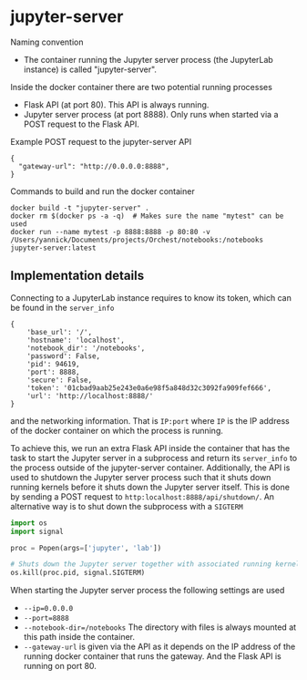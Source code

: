 # jupyter-server
Naming convention
* The container running the Jupyter server process (the JupyterLab instance) is called "jupyter-server".

Inside the docker container there are two potential running processes
* Flask API (at port 80). This API is always running.
* Jupyter server process (at port 8888). Only runs when started via a POST request to the Flask API.

Example POST request to the jupyter-server API
```
{
  "gateway-url": "http://0.0.0.0:8888",
}
```

Commands to build and run the docker container
```
docker build -t "jupyter-server" .
docker rm $(docker ps -a -q)  # Makes sure the name "mytest" can be used
docker run --name mytest -p 8888:8888 -p 80:80 -v /Users/yannick/Documents/projects/Orchest/notebooks:/notebooks jupyter-server:latest
```


## Implementation details
Connecting to a JupyterLab instance requires to know its token, which can be found in the `server_info`
```
{
    'base_url': '/',
    'hostname': 'localhost',
    'notebook_dir': '/notebooks',
    'password': False,
    'pid': 94619,
    'port': 8888,
    'secure': False,
    'token': '01cbad9aab25e243e0a6e98f5a848d32c3092fa909fef666',
    'url': 'http://localhost:8888/'
}
```
and the networking information. That is `IP:port` where `IP` is the IP address of the docker container on which the process is running.

To achieve this, we run an extra Flask API inside the container that has the task to start the Jupyter server in a subprocess and
return its `server_info` to the process outside of the jupyter-server container. Additionally, the API is used to shutdown the
Jupyter server process such that it shuts down running kernels before it shuts down the Jupyter server itself. This is done by
sending a POST request to `http:localhost:8888/api/shutdown/`. An alternative way is to shut down the subprocess with a `SIGTERM`
```python
import os
import signal

proc = Popen(args=['jupyter', 'lab'])

# Shuts down the Jupyter server together with associated running kernels.
os.kill(proc.pid, signal.SIGTERM)
```

When starting the Jupyter server process the following settings are used
* `--ip=0.0.0.0`
* `--port=8888`
* `--notebook-dir=/notebooks` The directory with files is always mounted at this path inside the container.
* `--gateway-url` is given via the API as it depends on the IP address of the running docker container that runs the gateway.
And the Flask API is running on port 80.
